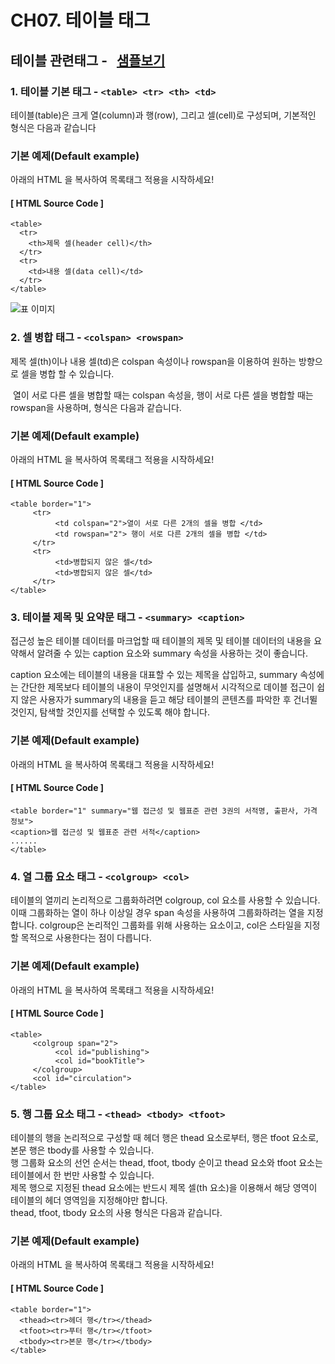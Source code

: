 # CH07. 테이블 태그

  


## 테이블 관련태그 \-   [샘플보기](http://wdschools.co.kr/gate/classroom/chapter1-html5/page/sample/test6.html)

  

### 1. 테이블 기본 태그 - `<table> <tr> <th> <td>`

테이블(table)은 크게 열(column)과 행(row), 그리고 셀(cell)로 구성되며, 기본적인 형식은 다음과 같습니다

  

  

### 기본 예제(Default example)

아래의 HTML 을 복사하여 목록태그 적용을 시작하세요!

  

#### \[ HTML Source Code \]

```
<table>
  <tr>
    <th>제목 셀(header cell)</th>
  </tr>
  <tr>
    <td>내용 셀(data cell)</td>
  </tr>
</table>
```

 

![표 이미지](http://wdschools.co.kr/gate/classroom/chapter1-html5/images/tag-img5.jpg)  

  
  
  

### 2. 셀 병합 태그 - `<colspan> <rowspan>`

제목 셀(th)이나 내용 셀(td)은 colspan 속성이나 rowspan을 이용하여 원하는 방향으로 셀을 병합 할 수 있습니다.

 열이 서로 다른 셀을 병합할 때는 colspan 속성을, 행이 서로 다른 셀을 병합할 때는 rowspan을 사용하며, 형식은 다음과 같습니다.

  

  

### 기본 예제(Default example)

아래의 HTML 을 복사하여 목록태그 적용을 시작하세요!

  

#### \[ HTML Source Code \]

```
<table border="1">
     <tr>
          <td colspan="2">열이 서로 다른 2개의 셀을 병합 </td>
          <td rowspan="2"> 행이 서로 다른 2개의 셀을 병합 </td>
     </tr>
     <tr>
          <td>병합되지 않은 셀</td>
          <td>병합되지 않은 셀</td>
     </tr>
</table>
```

  

  

### 3. 테이블 제목 및 요약문 태그 - `<summary> <caption>`

접근성 높은 테이블 데이터를 마크업할 때 테이블의 제목 및 테이블 데이터의 내용을 요약해서 알려줄 수 있는 caption 요소와 summary 속성을 사용하는 것이 좋습니다.

caption 요소에는 테이블의 내용을 대표할 수 있는 제목을 삽입하고, summary 속성에는 간단한 제목보다 테이블의 내용이 무엇인지를 설명해서 시각적으로 데이블 접근이 쉽지 않은 사용자가 summary의 내용을 듣고 해당 테이블의 콘텐츠를 파악한 후 건너뛸 것인지, 탐색할 것인지를 선택할 수 있도록 해야 합니다.

  

  

### 기본 예제(Default example)

아래의 HTML 을 복사하여 목록태그 적용을 시작하세요!

  

#### \[ HTML Source Code \]

```
<table border="1" summary="웹 접근성 및 웹표준 관련 3권의 서적명, 출판사, 가격 정보">
<caption>웹 접근성 및 웹표준 관련 서적</caption>
......
</table>
```

  

  

### 4. 열 그룹 요소 태그 - `<colgroup> <col>`

테이블의 열끼리 논리적으로 그룹화하려면 colgroup, col 요소를 사용할 수 있습니다. 이때 그룹화하는 열이 하나 이상일 경우 span 속성을 사용하여 그룹화하려는 열을 지정합니다. colgroup은 논리적인 그룹화를 위해 사용하는 요소이고, col은 스타일을 지정할 목적으로 사용한다는 점이 다릅니다.

  

  

### 기본 예제(Default example)

아래의 HTML 을 복사하여 목록태그 적용을 시작하세요!

  

#### \[ HTML Source Code \]

```
<table>
     <colgroup span="2">
          <col id="publishing">
          <col id="bookTitle">
     </colgroup>
     <col id="circulation">
</table>
```

  

  

### 5. 행 그룹 요소 태그 - `<thead> <tbody> <tfoot>`

테이블의 행을 논리적으로 구성할 때 헤더 행은 thead 요소로부터, 행은 tfoot 요소로, 본문 행은 tbody를 사용할 수 있습니다.  
행 그룹화 요소의 선언 순서는 thead, tfoot, tbody 순이고 thead 요소와 tfoot 요소는 테이블에서 한 번만 사용할 수 있습니다.  
제목 행으로 지정된 thead 요소에는 반드시 제목 셀(th 요소)을 이용해서 해당 영역이 테이블의 헤더 영역임을 지정해야만 합니다.  
thead, tfoot, tbody 요소의 사용 형식은 다음과 같습니다.

  

  

### 기본 예제(Default example)

아래의 HTML 을 복사하여 목록태그 적용을 시작하세요!

  

#### \[ HTML Source Code \]

```
<table border="1">
  <thead><tr>헤더 행</tr></thead>
  <tfoot><tr>푸터 행</tr></tfoot>
  <tbody><tr>본문 행</tr></tbody>
</table>
```